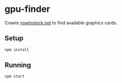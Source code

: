 # gpu-finder

Crawls [nowinstock.net](http://www.nowinstock.net/) to find available graphics cards.

## Setup

```bash
npm install
```

## Running

```bash
npm start
```
